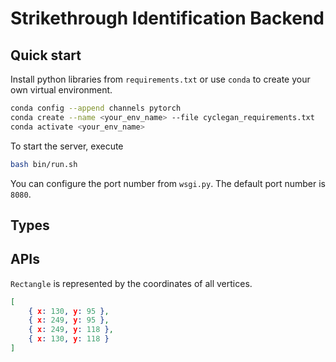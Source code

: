 # Strikethrough Identification Backend

## Quick start
Install python libraries from `requirements.txt` or use `conda` to create your own virtual environment.
```bash
conda config --append channels pytorch        
conda create --name <your_env_name> --file cyclegan_requirements.txt
conda activate <your_env_name>
```

To start the server, execute
```bash
bash bin/run.sh
```
You can configure the port number from `wsgi.py`. The default port number is `8080`.

## Types



## APIs

`Rectangle` is represented by the coordinates of all vertices.
```JSON
[
    { x: 130, y: 95 },
    { x: 249, y: 95 },
    { x: 249, y: 118 },
    { x: 130, y: 118 }
]
```